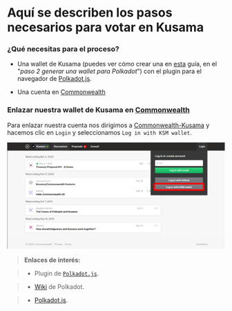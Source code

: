 # Aquí se describen los pasos necesarios para votar en Kusama

### ¿Qué necesitas para el proceso?

- Una wallet de Kusama (puedes ver cómo crear una en [esta](https://wiki.colmenalabs.org/claimDots/) guía, en el "_paso 2 generar una wallet para Polkadot_") con el plugin para el navegador de [Polkadot.js](https://chrome.google.com/webstore/detail/polkadot%7Bjs%7D-extension/mopnmbcafieddcagagdcbnhejhlodfdd?hl=en).

- Una cuenta en [Commonwealth](https://commonwealth.im)

### Enlazar nuestra wallet de Kusama en [Commonwealth](https://commonwealth.im)

Para enlazar nuestra cuenta nos dirigimos a [Commonwealth-Kusama](https://commonwealth.im/kusama/) y hacemos clic en `Login` y seleccionamos `Log in with KSM wallet`.

![vp1](images/polkadot/vp1.png)



> **Enlaces de interés:**

> - Plugin de [`Polkadot.js`](https://chrome.google.com/webstore/detail/polkadot%7Bjs%7D-extension/mopnmbcafieddcagagdcbnhejhlodfdd?hl=en).

> - [Wiki](https://wiki.polkadot.network/docs/en/) de Polkadot.

> - [Polkadot.js](https://polkadot.js.org/apps/#/explorer).